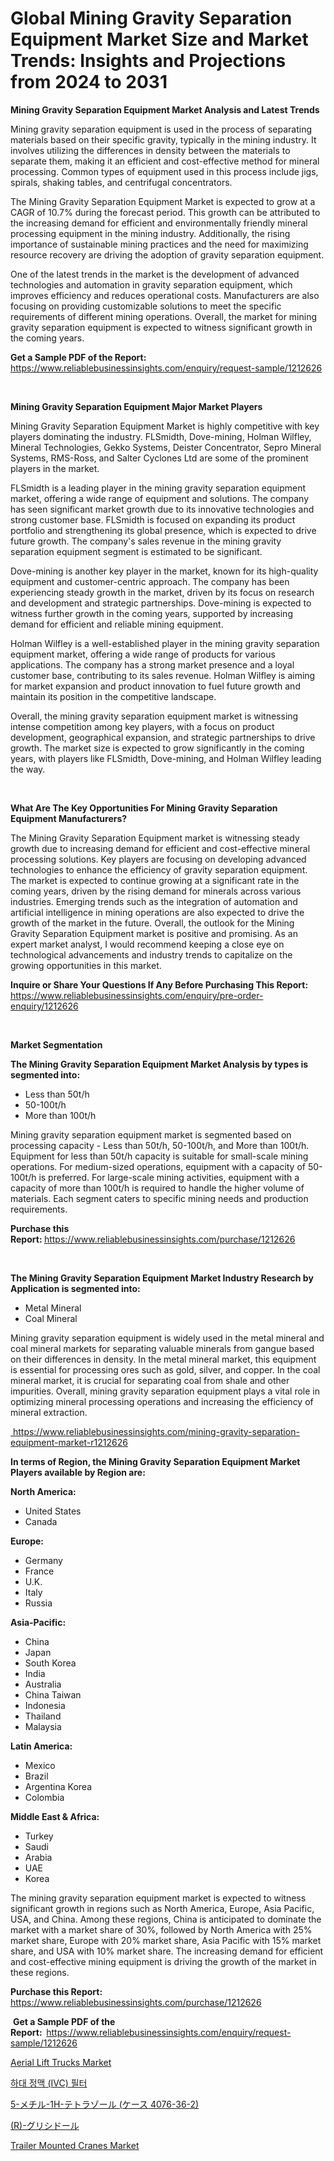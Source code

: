 <p><h1>Global Mining Gravity Separation Equipment Market Size and Market Trends: Insights and Projections from 2024 to 2031</h1></p><p><strong>Mining Gravity Separation Equipment Market Analysis and Latest Trends</strong></p>
<p><p>Mining gravity separation equipment is used in the process of separating materials based on their specific gravity, typically in the mining industry. It involves utilizing the differences in density between the materials to separate them, making it an efficient and cost-effective method for mineral processing. Common types of equipment used in this process include jigs, spirals, shaking tables, and centrifugal concentrators.</p><p>The Mining Gravity Separation Equipment Market is expected to grow at a CAGR of 10.7% during the forecast period. This growth can be attributed to the increasing demand for efficient and environmentally friendly mineral processing equipment in the mining industry. Additionally, the rising importance of sustainable mining practices and the need for maximizing resource recovery are driving the adoption of gravity separation equipment.</p><p>One of the latest trends in the market is the development of advanced technologies and automation in gravity separation equipment, which improves efficiency and reduces operational costs. Manufacturers are also focusing on providing customizable solutions to meet the specific requirements of different mining operations. Overall, the market for mining gravity separation equipment is expected to witness significant growth in the coming years.</p></p>
<p><strong>Get a Sample PDF of the Report:&nbsp;</strong> <a href="https://www.reliablebusinessinsights.com/enquiry/request-sample/1212626">https://www.reliablebusinessinsights.com/enquiry/request-sample/1212626</a></p>
<p>&nbsp;</p>
<p><strong>Mining Gravity Separation Equipment Major Market Players</strong></p>
<p><p>Mining Gravity Separation Equipment Market is highly competitive with key players dominating the industry. FLSmidth, Dove-mining, Holman Wilfley, Mineral Technologies, Gekko Systems, Deister Concentrator, Sepro Mineral Systems, RMS-Ross, and Salter Cyclones Ltd are some of the prominent players in the market.</p><p>FLSmidth is a leading player in the mining gravity separation equipment market, offering a wide range of equipment and solutions. The company has seen significant market growth due to its innovative technologies and strong customer base. FLSmidth is focused on expanding its product portfolio and strengthening its global presence, which is expected to drive future growth. The company's sales revenue in the mining gravity separation equipment segment is estimated to be significant.</p><p>Dove-mining is another key player in the market, known for its high-quality equipment and customer-centric approach. The company has been experiencing steady growth in the market, driven by its focus on research and development and strategic partnerships. Dove-mining is expected to witness further growth in the coming years, supported by increasing demand for efficient and reliable mining equipment.</p><p>Holman Wilfley is a well-established player in the mining gravity separation equipment market, offering a wide range of products for various applications. The company has a strong market presence and a loyal customer base, contributing to its sales revenue. Holman Wilfley is aiming for market expansion and product innovation to fuel future growth and maintain its position in the competitive landscape.</p><p>Overall, the mining gravity separation equipment market is witnessing intense competition among key players, with a focus on product development, geographical expansion, and strategic partnerships to drive growth. The market size is expected to grow significantly in the coming years, with players like FLSmidth, Dove-mining, and Holman Wilfley leading the way.</p></p>
<p>&nbsp;</p>
<p><strong>What Are The Key Opportunities For Mining Gravity Separation Equipment Manufacturers?</strong></p>
<p><p>The Mining Gravity Separation Equipment market is witnessing steady growth due to increasing demand for efficient and cost-effective mineral processing solutions. Key players are focusing on developing advanced technologies to enhance the efficiency of gravity separation equipment. The market is expected to continue growing at a significant rate in the coming years, driven by the rising demand for minerals across various industries. Emerging trends such as the integration of automation and artificial intelligence in mining operations are also expected to drive the growth of the market in the future. Overall, the outlook for the Mining Gravity Separation Equipment market is positive and promising.  As an expert market analyst, I would recommend keeping a close eye on technological advancements and industry trends to capitalize on the growing opportunities in this market.</p></p>
<p><strong>Inquire or Share Your Questions If Any Before Purchasing This Report:</strong> <a href="https://www.reliablebusinessinsights.com/enquiry/pre-order-enquiry/1212626">https://www.reliablebusinessinsights.com/enquiry/pre-order-enquiry/1212626</a></p>
<p>&nbsp;</p>
<p><strong>Market Segmentation</strong></p>
<p><strong>The Mining Gravity Separation Equipment Market Analysis by types is segmented into:</strong></p>
<p><ul><li>Less than 50t/h</li><li>50-100t/h</li><li>More than 100t/h</li></ul></p>
<p><p>Mining gravity separation equipment market is segmented based on processing capacity - Less than 50t/h, 50-100t/h, and More than 100t/h. Equipment for less than 50t/h capacity is suitable for small-scale mining operations. For medium-sized operations, equipment with a capacity of 50-100t/h is preferred. For large-scale mining activities, equipment with a capacity of more than 100t/h is required to handle the higher volume of materials. Each segment caters to specific mining needs and production requirements.</p></p>
<p><strong>Purchase this Report:&nbsp;</strong><a href="https://www.reliablebusinessinsights.com/purchase/1212626">https://www.reliablebusinessinsights.com/purchase/1212626</a></p>
<p>&nbsp;</p>
<p><strong>The Mining Gravity Separation Equipment Market Industry Research by Application is segmented into:</strong></p>
<p><ul><li>Metal Mineral</li><li>Coal Mineral</li></ul></p>
<p><p>Mining gravity separation equipment is widely used in the metal mineral and coal mineral markets for separating valuable minerals from gangue based on their differences in density. In the metal mineral market, this equipment is essential for processing ores such as gold, silver, and copper. In the coal mineral market, it is crucial for separating coal from shale and other impurities. Overall, mining gravity separation equipment plays a vital role in optimizing mineral processing operations and increasing the efficiency of mineral extraction.</p></p>
<p><a href="https://www.reliablebusinessinsights.com/mining-gravity-separation-equipment-market-r1212626">&nbsp;https://www.reliablebusinessinsights.com/mining-gravity-separation-equipment-market-r1212626</a></p>
<p><strong>In terms of Region, the Mining Gravity Separation Equipment Market Players available by Region are:</strong></p>
<p>
    <p> <strong> North America: </strong>
        <ul>
            <li>United States</li>
            <li>Canada</li>
        </ul>
        </p> 
    <p> <strong> Europe: </strong>
        <ul>
            <li>Germany</li>
            <li>France</li>
            <li>U.K.</li>
            <li>Italy</li>
            <li>Russia</li>
        </ul>
        </p> 
    <p> <strong> Asia-Pacific: </strong>
        <ul>
            <li>China</li>
            <li>Japan</li>
            <li>South Korea</li>
            <li>India</li>
            <li>Australia</li>
            <li>China Taiwan</li>
            <li>Indonesia</li>
            <li>Thailand</li>
            <li>Malaysia</li>
        </ul>
        </p> 
    <p> <strong> Latin America: </strong>
        <ul>
            <li>Mexico</li>
            <li>Brazil</li>
            <li>Argentina Korea</li>
            <li>Colombia</li>
        </ul>
        </p> 
    <p> <strong> Middle East & Africa: </strong>
        <ul>
            <li>Turkey</li>
            <li>Saudi</li>
            <li>Arabia</li>
            <li>UAE</li>
            <li>Korea</li>
        </ul>
    </p>
    </p>
<p><p>The mining gravity separation equipment market is expected to witness significant growth in regions such as North America, Europe, Asia Pacific, USA, and China. Among these regions, China is anticipated to dominate the market with a market share of 30%, followed by North America with 25% market share, Europe with 20% market share, Asia Pacific with 15% market share, and USA with 10% market share. The increasing demand for efficient and cost-effective mining equipment is driving the growth of the market in these regions.</p></p>
<p><strong>Purchase this Report: </strong><a href="https://www.reliablebusinessinsights.com/purchase/1212626">https://www.reliablebusinessinsights.com/purchase/1212626</a></p>
<p>&nbsp;<strong>Get a Sample PDF of the Report:&nbsp;&nbsp;</strong><a href="https://www.reliablebusinessinsights.com/enquiry/request-sample/1212626">https://www.reliablebusinessinsights.com/enquiry/request-sample/1212626</a></p>
<p><strong></strong></p>
<p><p><a href="https://github.com/Sherrillcrooksxa8i18ucf2m/Market-Research-Report-List-2/blob/main/aerial-lift-trucks-market.md">Aerial Lift Trucks Market</a></p><p><a href="https://github.com/rahat-gis/Market-Research-Report-List-1/blob/main/777770695867.md">하대 정맥 (IVC) 필터</a></p><p><a href="https://github.com/efcvopdgkdx128/Market-Research-Report-List-2/blob/main/9237454102325.md">5-メチル-1H-テトラゾール (ケース 4076-36-2)</a></p><p><a href="https://github.com/JessKilback/Market-Research-Report-List-1/blob/main/7665360102324.md">(R)-グリシドール</a></p><p><a href="https://github.com/derrinmiltonellis35gcl/Market-Research-Report-List-2/blob/main/trailer-mounted-cranes-market.md">Trailer Mounted Cranes Market</a></p></p>